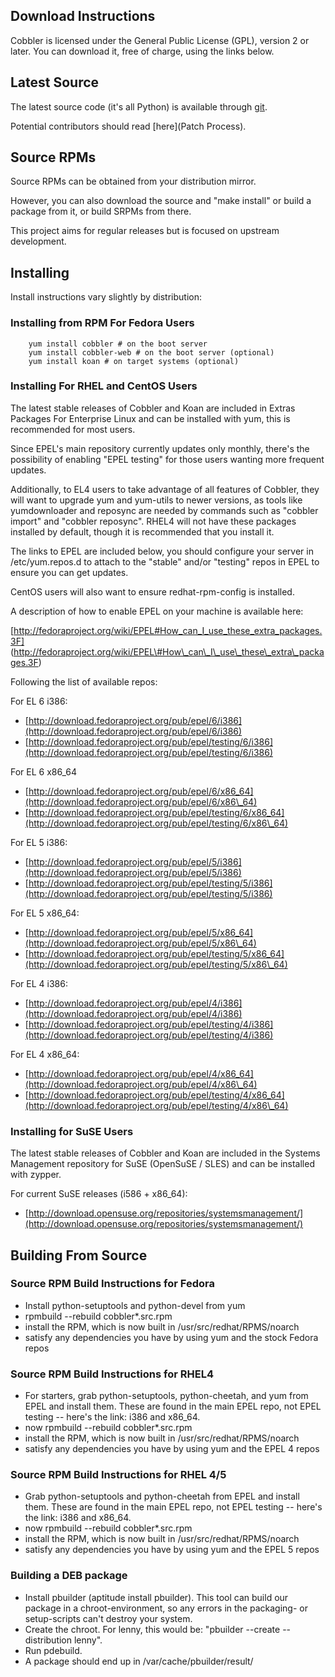 ## Download Instructions

Cobbler is licensed under the General Public License (GPL), version
2 or later. You can download it, free of charge, using the links
below.

## Latest Source

The latest source code (it's all Python) is available through [git](https://github.com/cobbler/cobbler).

Potential contributors should read
[here](Patch Process).

## Source RPMs

Source RPMs can be obtained from your distribution mirror.

However, you can also download the source and "make install" or build a package from it, or build
SRPMs from there.

This project aims for regular releases but is focused on upstream development.

## Installing

Install instructions vary slightly by distribution:

### Installing from RPM For Fedora Users

        yum install cobbler # on the boot server
        yum install cobbler-web # on the boot server (optional)
        yum install koan # on target systems (optional)

### Installing For RHEL and CentOS Users

The latest stable releases of Cobbler and Koan are included in
Extras Packages For Enterprise Linux and can be installed with yum,
this is recommended for most users.

Since EPEL's main repository currently updates only monthly,
there's the possibility of enabling "EPEL testing" for those users
wanting more frequent updates.

Additionally, to EL4 users to take advantage of all features of
Cobbler, they will want to upgrade yum and yum-utils to newer
versions, as tools like yumdownloader and reposync are needed by
commands such as "cobbler import" and "cobbler reposync". RHEL4
will not have these packages installed by default, though it is
recommended that you install it.

The links to EPEL are included below, you should configure your
server in /etc/yum.repos.d to attach to the "stable" and/or
"testing" repos in EPEL to ensure you can get updates.

CentOS users will also want to ensure redhat-rpm-config is
installed.

A description of how to enable EPEL on your machine is available
here:

[http://fedoraproject.org/wiki/EPEL#How_can_I_use_these_extra_packages.3F]
(http://fedoraproject.org/wiki/EPEL\#How\_can\_I\_use\_these\_extra\_packages.3F)

Following the list of available repos:

For EL 6 i386:

-   [http://download.fedoraproject.org/pub/epel/6/i386](http://download.fedoraproject.org/pub/epel/6/i386)
-   [http://download.fedoraproject.org/pub/epel/testing/6/i386](http://download.fedoraproject.org/pub/epel/testing/6/i386)

For EL 6 x86\_64

-   [http://download.fedoraproject.org/pub/epel/6/x86_64](http://download.fedoraproject.org/pub/epel/6/x86\_64)
-   [http://download.fedoraproject.org/pub/epel/testing/6/x86_64](http://download.fedoraproject.org/pub/epel/testing/6/x86\_64)

For EL 5 i386:

-   [http://download.fedoraproject.org/pub/epel/5/i386](http://download.fedoraproject.org/pub/epel/5/i386)
-   [http://download.fedoraproject.org/pub/epel/testing/5/i386](http://download.fedoraproject.org/pub/epel/testing/5/i386)

For EL 5 x86\_64:

-   [http://download.fedoraproject.org/pub/epel/5/x86_64](http://download.fedoraproject.org/pub/epel/5/x86\_64)
-   [http://download.fedoraproject.org/pub/epel/testing/5/x86_64](http://download.fedoraproject.org/pub/epel/testing/5/x86\_64)

For EL 4 i386:

-   [http://download.fedoraproject.org/pub/epel/4/i386](http://download.fedoraproject.org/pub/epel/4/i386)
-   [http://download.fedoraproject.org/pub/epel/testing/4/i386](http://download.fedoraproject.org/pub/epel/testing/4/i386)

For EL 4 x86\_64:

-   [http://download.fedoraproject.org/pub/epel/4/x86_64](http://download.fedoraproject.org/pub/epel/4/x86\_64)
-   [http://download.fedoraproject.org/pub/epel/testing/4/x86_64](http://download.fedoraproject.org/pub/epel/testing/4/x86\_64)

### Installing for SuSE Users

The latest stable releases of Cobbler and Koan are included in the
Systems Management repository for SuSE (OpenSuSE / SLES) and can be
installed with zypper.

For current SuSE releases (i586 + x86\_64):

-   [http://download.opensuse.org/repositories/systemsmanagement/](http://download.opensuse.org/repositories/systemsmanagement/)

## Building From Source

### Source RPM Build Instructions for Fedora

-   Install python-setuptools and python-devel from yum
-   rpmbuild --rebuild cobbler\*.src.rpm
-   install the RPM, which is now built in
    /usr/src/redhat/RPMS/noarch
-   satisfy any dependencies you have by using yum and the stock
    Fedora repos

### Source RPM Build Instructions for RHEL4

-   For starters, grab python-setuptools, python-cheetah, and yum
    from EPEL and install them. These are found in the main EPEL repo,
    not EPEL testing -- here's the link: i386 and x86\_64.
-   now rpmbuild --rebuild cobbler\*.src.rpm
-   install the RPM, which is now built in
    /usr/src/redhat/RPMS/noarch
-   satisfy any dependencies you have by using yum and the EPEL 4
    repos

### Source RPM Build Instructions for RHEL 4/5

-   Grab python-setuptools and python-cheetah from EPEL and install
    them. These are found in the main EPEL repo, not EPEL testing --
    here's the link: i386 and x86\_64.
-   now rpmbuild --rebuild cobbler\*.src.rpm
-   install the RPM, which is now built in
    /usr/src/redhat/RPMS/noarch
-   satisfy any dependencies you have by using yum and the EPEL 5
    repos

### Building a DEB package

-   Install pbuilder (aptitude install pbuilder). This tool can
    build our package in a chroot-environment, so any errors in the
    packaging- or setup-scripts can't destroy your system.
-   Create the chroot. For lenny, this would be: "pbuilder --create
    --distribution lenny".
-   Run pdebuild.
-   A package should end up in /var/cache/pbuilder/result/